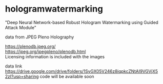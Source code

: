# hologramwatermarking
"Deep Neural Network-based Robust Hologram
Watermarking using Guided Attack Module"

data from JPEG Pleno Holography

https://plenodb.jpeg.org/  
https://jpeg.org/jpegpleno/plenodb.html   
Licensing information is included with the images

data link
https://drive.google.com/drive/folders/1SyGX05V246z8iqpkcZNtAI9VGVjX52zI?usp=sharing
code will be available soon
